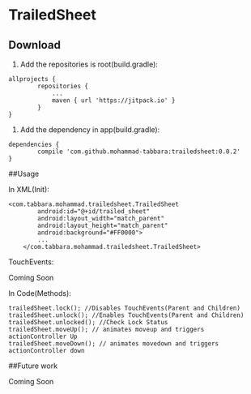 # TrailedSheet

## Download

1. Add the repositories is root(build.gradle):

```
allprojects {
		repositories {
			...
			maven { url 'https://jitpack.io' }
		}
}
```

1. Add the dependency in app(build.gradle):

```
dependencies {
		compile 'com.github.mohammad-tabbara:trailedsheet:0.0.2'
}
```


##Usage

In XML(Init):

```
<com.tabbara.mohammad.trailedsheet.TrailedSheet
        android:id="@+id/trailed_sheet"
        android:layout_width="match_parent"
        android:layout_height="match_parent"
        android:background="#FF0000">
        ...
    </com.tabbara.mohammad.trailedsheet.TrailedSheet>
```

TouchEvents:

Coming Soon

In Code(Methods):

```
trailedSheet.lock(); //Disables TouchEvents(Parent and Children)
trailedSheet.unlock(); //Enables TouchEvents(Parent and Children)
trailedSheet.unlocked(); //Check Lock Status
trailedSheet.moveUp(); // animates moveup and triggers actionController Up
trailedSheet.moveDown(); // animates movedown and triggers actionController down
```


##Future work

Coming Soon
